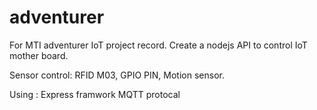 # adventurer
For MTI adventurer IoT project record.
Create a nodejs API to control IoT mother board.

Sensor control: RFID M03, GPIO PIN, Motion sensor.

Using :
Express framwork
MQTT protocal

